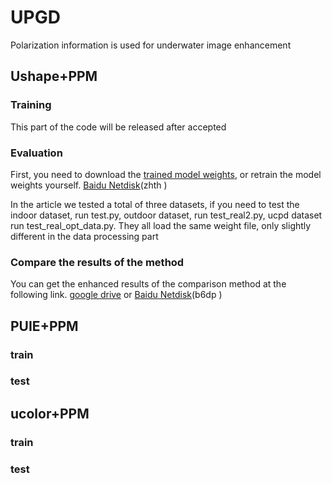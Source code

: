 # UPGD
Polarization information is used for underwater image enhancement




## Ushape+PPM

### Training
This part of the code will be released after accepted

### Evaluation
First, you need to download the [trained model weights](https://drive.google.com/drive/folders/1AOBtjGVVCA4w3jR5agVwh-A_pYUWiVg3?usp=drive_link), or retrain the model weights yourself. [Baidu Netdisk](https://pan.baidu.com/s/1AumnlX634cOP2I4dfRkqoA?pwd=zhth )(zhth )

In the article we tested a total of three datasets, if you need to test the indoor dataset, run test.py, outdoor dataset, run test_real2.py, ucpd dataset run
test_real_opt_data.py. They all load the same weight file, only slightly different in the data processing part

### Compare the results of the method

You can get the enhanced results of the comparison method at the following link. [google drive](https://drive.google.com/file/d/106B5l0kuGnFfBCjcm50R8wzyw9VQal9p/view?usp=drive_link) or  [Baidu Netdisk](https://pan.baidu.com/s/1ov5iFyIuQdLg0gUF6m5rCA?pwd=b6dp)(b6dp )

## PUIE+PPM

### train
### test

## ucolor+PPM
### train
### test

 

